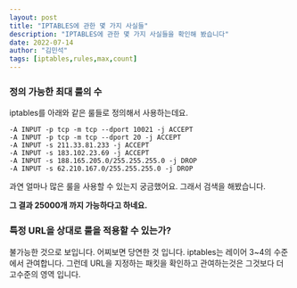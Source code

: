 ```yaml
---
layout: post
title: "IPTABLES에 관한 몇 가지 사실들"
description: "IPTABLES에 관한 몇 가지 사실들을 확인해 봤습니다"
date: 2022-07-14
author: "김민석"
tags: [iptables,rules,max,count]
---
```

### 정의 가능한 최대 룰의 수

iptables를 아래와 같은 룰들로 정의해서 사용하는데요.
```
-A INPUT -p tcp -m tcp --dport 10021 -j ACCEPT
-A INPUT -p tcp -m tcp --dport 20 -j ACCEPT
-A INPUT -s 211.33.81.233 -j ACCEPT
-A INPUT -s 183.102.23.69 -j ACCEPT
-A INPUT -s 188.165.205.0/255.255.255.0 -j DROP
-A INPUT -s 62.210.167.0/255.255.255.0 -j DROP
```
과연 얼마나 많은 룰을 사용할 수 있는지 궁금했어요. 
그래서 검색을 해봤습니다.

**그 결과 25000개 까지 가능하다고 하네요.**

### 특정 URL을 상대로 룰을 적용할 수 있는가?

불가능한 것으로 보입니다. 어찌보면 당연한 것 입니다.
iptables는 레이어 3~4의 수준에서 관여합니다.
그런데 URL을 지정하는 패킷을 확인하고 관여하는것은 그것보다 더 고수준의 영역 입니다.
